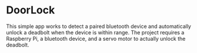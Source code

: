 # DoorLock

This simple app works to detect a paired bluetooth device and automatically unlock a deadbolt when the device is within range.  The project requires a Raspberry Pi, 
a bluetooth device, and a servo motor to actually unlock the deadbolt.
